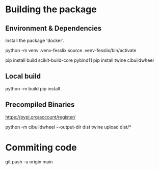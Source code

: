 # Building the package

## Environment & Dependencies

Install the package 'docker'.

python -m venv .venv-fesslix
source .venv-fesslix/bin/activate

pip install build scikit-build-core pybind11
pip install twine cibuildwheel

## Local build

python -m build
pip install .

## Precompiled Binaries
https://pypi.org/account/register/

python -m cibuildwheel --output-dir dist
twine upload dist/*


# Commiting code

git push -u origin main


